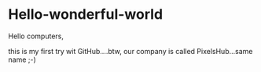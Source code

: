 # Hello-wonderful-world
Hello computers, 

this is my first try wit GitHub....btw, our company is called PixelsHub...same name ;-)
